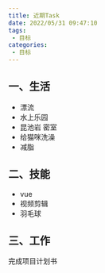 ```yaml
---
title: 近期Task
date: 2022/05/31 09:47:10
tags: 
 - 目标
categories:
 - 目标
---
```



## 一、生活

- 漂流
- 水上乐园
- 昆池岩 密室
- 给猫咪洗澡
- 减脂

## 二、技能

- vue
- 视频剪辑
- 羽毛球

## 三、工作

完成项目计划书
